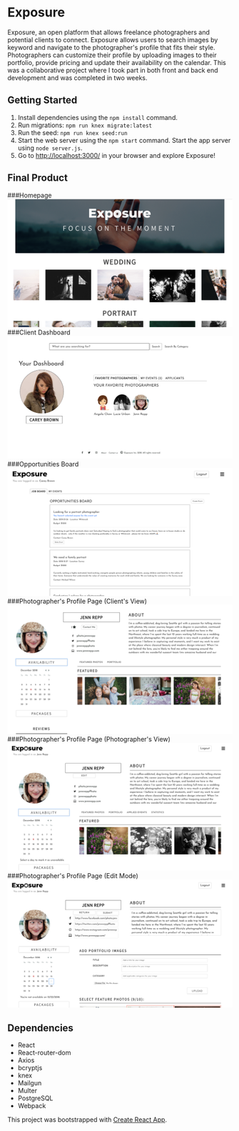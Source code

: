 # Exposure

Exposure, an open platform that allows freelance photographers and potential clients to connect. Exposure allows users to search images by keyword and navigate to the photographer's profile that fits their style. Photographers can customize their profile by uploading images to their portfolio, provide pricing and update their availability on the calendar. This was a collaborative project where I took part in both front and back end development and was completed in two weeks.

## Getting Started

1. Install dependencies using the `npm install` command.
2. Run migrations: `npm run knex migrate:latest`
3. Run the seed: `npm run knex seed:run`
4. Start the web server using the `npm start` command. Start the app server using `node server.js`.
5. Go to <http://localhost:3000/> in your browser and explore Exposure!

## Final Product
###Homepage
!["Home Page"](https://github.com/alarryant/exposure/blob/master/public/images/homepage.png)
###Client Dashboard
!["Client Dashboard"](https://github.com/alarryant/exposure/blob/master/public/images/dashboard.png)
###Opportunities Board
!["Opportunities Board"](https://github.com/alarryant/exposure/blob/master/public/images/opportunities.png)
###Photographer's Profile Page (Client's View)
!["Photographer's Profile Page (Client View)](https://github.com/alarryant/exposure/blob/master/public/images/profile.png)
###Photographer's Profile Page (Photographer's View)
!["Photographer's Profile Page (Photographer View)"](https://github.com/alarryant/exposure/blob/master/public/images/profile-artist-mode.png)
###Photographer's Profile Page (Edit Mode)
!["Photographer's Profile Page (Edit Mode)"](https://github.com/alarryant/exposure/blob/master/public/images/profile-edit-mode.png)

## Dependencies
- React
- React-router-dom
- Axios
- bcryptjs
- knex
- Mailgun
- Multer
- PostgreSQL
- Webpack

This project was bootstrapped with [Create React App](https://github.com/facebook/create-react-app).